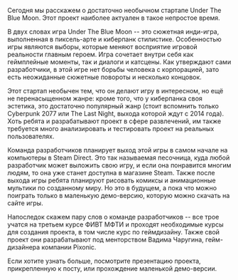 Сегодня мы расскажем о достаточно необычном стартапе Under The Blue Moon. Этот проект наиболее актуален в такое непростое время. 

В двух словах игра Under The Blue Moon -- это сюжетная инди-игра, выполненная в пиксель-арте и киберпанк стилистике. Особенностью игры являются выборы, которые меняют восприятие игровой реальности главным героем. Игра сочетает внутри себя как геймплейные моменты, так и диалоги и катсцены. Как утверждают сами разработчики, в этой игре нет борьбы человека с корпорацией, зато есть неожиданные сюжетные повороты и несколько концовок.

Этот стартап необычен тем, что он делают игру в интересном, но ещё не перенасыщенном жанре: кроме того, что у киберпанка своя эстетика, это достаточно популярный жанр (стоит вспомнить только Cyberpunk 2077 или The Last Night, выхода которой ждут c 2014 года). Хоть ребята и разрабатывают проект в сфере развлечений, им также требуется много анализировать и  тестировать проект на реальных пользователях.

Команда разработчиков планирует выход этой игры в самом начале на компьютеры в Steam Direct. Это так называемая песочница, куда любой разработчик может выложить свою игру, и если она понравится многим людям, то она уже станет доступна в магазине Steam. Также после выхода игры ребята планируют рисовать комиксы и анимационные мультики по созданному миру. Но это в будущем, а пока что можно поиграть только в маленькую демо-версию, которую можно скачать на сайте игры.

Напоследок скажем пару слов о команде разработчиков -- все трое учатся на третьем курсе ФИВТ МФТИ и проходят необходимые курсы для создания проекта, в том числе курс по геймдизайну. Также свой проект они разрабатывают под менторством Вадима Чаругина, гейм-дизайнера компании Pixonic.

Если хотите узнать больше, посмотрите презентацию проекта, прикрепленную к посту, или прохождение маленькой демо-версии.
